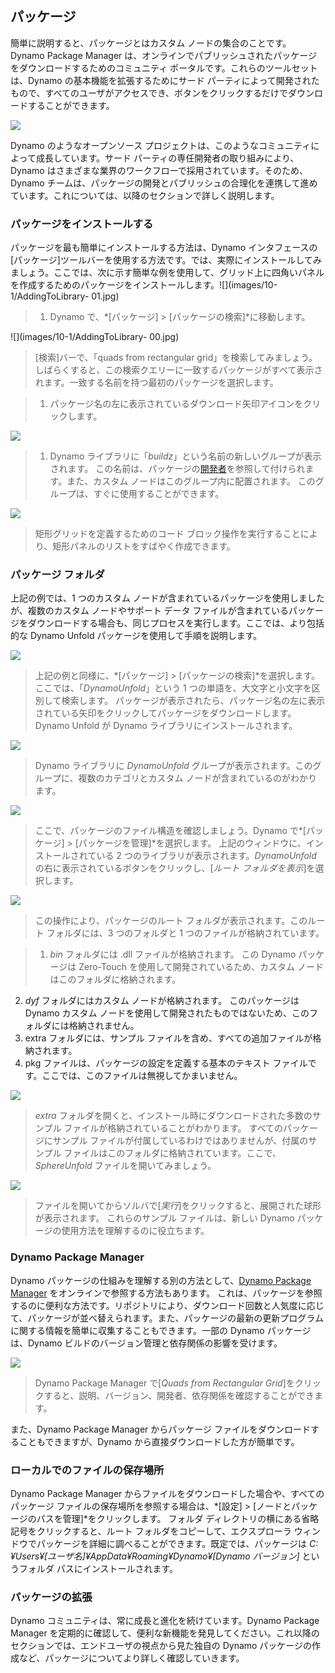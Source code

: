 

## パッケージ

簡単に説明すると、パッケージとはカスタム ノードの集合のことです。Dynamo Package Manager は、オンラインでパブリッシュされたパッケージをダウンロードするためのコミュニティ ポータルです。これらのツールセットは、Dynamo の基本機能を拡張するためにサード パーティによって開発されたもので、すべてのユーザがアクセスでき、ボタンをクリックするだけでダウンロードすることができます。

![](images/10-1/dpm.jpg)

Dynamo のようなオープンソース プロジェクトは、このようなコミュニティによって成長しています。サード パーティの専任開発者の取り組みにより、Dynamo はさまざまな業界のワークフローで採用されています。そのため、Dynamo チームは、パッケージの開発とパブリッシュの合理化を連携して進めています。これについては、以降のセクションで詳しく説明します。

### パッケージをインストールする

パッケージを最も簡単にインストールする方法は、Dynamo インタフェースの[パッケージ]ツールバーを使用する方法です。では、実際にインストールしてみましょう。ここでは、次に示す簡単な例を使用して、グリッド上に四角いパネルを作成するためのパッケージをインストールします。![](images/10-1/AddingToLibrary- 01.jpg)

> 1. Dynamo で、*[パッケージ] > [パッケージの検索]*に移動します。

![](images/10-1/AddingToLibrary- 00.jpg)

> [検索]バーで、「quads from rectangular grid」を検索してみましょう。しばらくすると、この検索クエリーに一致するパッケージがすべて表示されます。一致する名前を持つ最初のパッケージを選択します。

> 1. パッケージ名の左に表示されているダウンロード矢印アイコンをクリックします。

![](images/10-1/buildz.jpg)

> 1. Dynamo ライブラリに「*buildz*」という名前の新しいグループが表示されます。 この名前は、パッケージの[開発者](http://buildz.blogspot.com/)を参照して付けられます。また、カスタム ノードはこのグループ内に配置されます。 このグループは、すぐに使用することができます。

![](images/10-1/example.jpg)

> 矩形グリッドを定義するためのコード ブロック操作を実行することにより、矩形パネルのリストをすばやく作成できます。

### パッケージ フォルダ

上記の例では、1 つのカスタム ノードが含まれているパッケージを使用しましたが、複数のカスタム ノードやサポート データ ファイルが含まれているパッケージをダウンロードする場合も、同じプロセスを実行します。ここでは、より包括的な Dynamo Unfold パッケージを使用して手順を説明します。

![](images/10-1/unfold.jpg)

> 上記の例と同様に、*[パッケージ] > [パッケージの検索]*を選択します。 ここでは、「*DynamoUnfold*」という 1 つの単語を、大文字と小文字を区別して検索します。 パッケージが表示されたら、パッケージ名の左に表示されている矢印をクリックしてパッケージをダウンロードします。Dynamo Unfold が Dynamo ライブラリにインストールされます。

![](images/10-1/unfoldLibrary.jpg)

> Dynamo ライブラリに *DynamoUnfold* グループが表示されます。このグループに、複数のカテゴリとカスタム ノードが含まれているのがわかります。

![](images/10-1/manage.jpg)

> ここで、パッケージのファイル構造を確認しましょう。Dynamo で*[パッケージ] > [パッケージを管理]*を選択します。 上記のウィンドウに、インストールされている 2 つのライブラリが表示されます。*DynamoUnfold* の右に表示されているボタンをクリックし、[*ルート フォルダを表示*]を選択します。

![](images/10-1/rd1.jpg)

> この操作により、パッケージのルート フォルダが表示されます。このルート フォルダには、3 つのフォルダと 1 つのファイルが格納されています。

> 1. *bin* フォルダには .dll ファイルが格納されます。 この Dynamo パッケージは Zero-Touch を使用して開発されているため、カスタム ノードはこのフォルダに格納されます。
2. *dyf* フォルダにはカスタム ノードが格納されます。 このパッケージは Dynamo カスタム ノードを使用して開発されたものではないため、このフォルダには格納されません。
3. extra フォルダには、サンプル ファイルを含め、すべての追加ファイルが格納されます。
4. pkg ファイルは、パッケージの設定を定義する基本のテキスト ファイルです。ここでは、このファイルは無視してかまいません。

![](images/10-1/rd2.jpg)

> *extra* フォルダを開くと、インストール時にダウンロードされた多数のサンプル ファイルが格納されていることがわかります。 すべてのパッケージにサンプル ファイルが付属しているわけではありませんが、付属のサンプル ファイルはこのフォルダに格納されています。ここで、*SphereUnfold* ファイルを開いてみましょう。

![](images/10-1/sphereUnfold.jpg)

> ファイルを開いてからソルバで[*実行*]をクリックすると、展開された球形が表示されます。 これらのサンプル ファイルは、新しい Dynamo パッケージの使用方法を理解するのに役立ちます。

### Dynamo Package Manager

Dynamo パッケージの仕組みを理解する別の方法として、[Dynamo Package Manager](http://dynamopackages.com/) をオンラインで参照する方法もあります。 これは、パッケージを参照するのに便利な方法です。リポジトリにより、ダウンロード回数と人気度に応じて、パッケージが並べ替えられます。また、パッケージの最新の更新プログラムに関する情報を簡単に収集することもできます。一部の Dynamo パッケージは、Dynamo ビルドのバージョン管理と依存関係の影響を受けます。

![](images/10-1/dpm2.jpg)

> Dynamo Package Manager で[*Quads from Rectangular Grid*]をクリックすると、説明、バージョン、開発者、依存関係を確認することができます。

また、Dynamo Package Manager からパッケージ ファイルをダウンロードすることもできますが、Dynamo から直接ダウンロードした方が簡単です。

### ローカルでのファイルの保存場所

Dynamo Package Manager からファイルをダウンロードした場合や、すべてのパッケージ ファイルの保存場所を参照する場合は、*[設定] > [ノードとパッケージのパスを管理]*をクリックします。 フォルダ ディレクトリの横にある省略記号をクリックすると、ルート フォルダをコピーして、エクスプローラ ウィンドウでパッケージを詳細に調べることができます。既定では、パッケージは *C:¥Users¥[ユーザ名]¥AppData¥Roaming¥Dynamo¥[Dynamo バージョン]* というフォルダ パスにインストールされます。

### パッケージの拡張

Dynamo コミュニティは、常に成長と進化を続けています。Dynamo Package Manager を定期的に確認して、便利な新機能を発見してください。これ以降のセクションでは、エンドユーザの視点から見た独自の Dynamo パッケージの作成など、パッケージについてより詳しく確認していきます。

